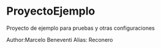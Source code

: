 # ProyectoEjemplo
Proyecto de ejemplo para pruebas y otras configuraciones

Author:Marcelo Beneventi 
Alias: Reconero
